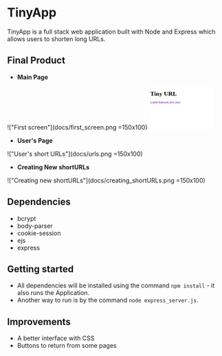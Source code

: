 # TinyApp

TinyApp is a full stack web application built with Node and Express which allows users to shorten long URLs.


## Final Product

* **Main Page** 

!["First screen"](docs/first_screen.png =150x100)
<img src="docs/first_screen.png" width="150" height="100" />

* **User's Page**

!["User's short URLs"](docs/urls.png =150x100)

* **Creating New shortURLs**

!["Creating new shortURLs"](docs/creating_shortURLs.png =150x100)


## Dependencies
* bcrypt
* body-parser
* cookie-session
* ejs
* express


## Getting started
- All dependencies will be installed using the command `npm install` - it also runs the Application.
- Another way to run is by the command `node express_server.js`.


## Improvements
- A better interface with CSS
- Buttons to return from some pages